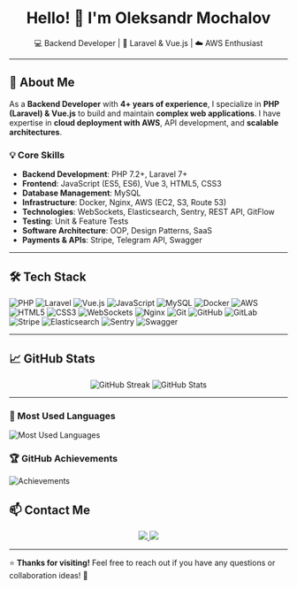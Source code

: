 <h1 align="center">Hello! 👋 I'm  Oleksandr Mochalov</h1>

<p align="center">
💻 Backend Developer | 🚀 Laravel & Vue.js | ☁️ AWS Enthusiast  
</p>

---

## 🚀 About Me  

As a **Backend Developer** with **4+ years of experience**, I specialize in **PHP (Laravel) & Vue.js** to build and maintain **complex web applications**. I have expertise in **cloud deployment with AWS**, API development, and **scalable architectures**.

### 💡 Core Skills  
- **Backend Development**: PHP 7.2+, Laravel 7+  
- **Frontend**: JavaScript (ES5, ES6), Vue 3, HTML5, CSS3  
- **Database Management**: MySQL
- **Infrastructure**: Docker, Nginx, AWS (EC2, S3, Route 53)  
- **Technologies**: WebSockets, Elasticsearch, Sentry, REST API, GitFlow  
- **Testing**: Unit & Feature Tests  
- **Software Architecture**: OOP, Design Patterns, SaaS  
- **Payments & APIs**: Stripe, Telegram API, Swagger  

---

## 🛠 Tech Stack  
![PHP](https://img.shields.io/badge/PHP-777BB4?style=flat&logo=php&logoColor=white) ![Laravel](https://img.shields.io/badge/Laravel-FF2D20?style=flat&logo=laravel&logoColor=white) ![Vue.js](https://img.shields.io/badge/Vue.js-35495E?style=flat&logo=vue.js&logoColor=4FC08D) ![JavaScript](https://img.shields.io/badge/JavaScript-F7DF1E?style=flat&logo=javascript&logoColor=black) ![MySQL](https://img.shields.io/badge/MySQL-4479A1?style=flat&logo=mysql&logoColor=white) ![Docker](https://img.shields.io/badge/Docker-2496ED?style=flat&logo=docker&logoColor=white) ![AWS](https://img.shields.io/badge/AWS-232F3E?style=flat&logo=amazonaws&logoColor=white) ![HTML5](https://img.shields.io/badge/HTML5-E34F26?style=flat&logo=html5&logoColor=white) ![CSS3](https://img.shields.io/badge/CSS3-1572B6?style=flat&logo=css3&logoColor=white) ![WebSockets](https://img.shields.io/badge/WebSockets-0078D7?style=flat&logo=websocket&logoColor=white) ![Nginx](https://img.shields.io/badge/Nginx-009639?style=flat&logo=nginx&logoColor=white) ![Git](https://img.shields.io/badge/Git-F05032?style=flat&logo=git&logoColor=white) ![GitHub](https://img.shields.io/badge/GitHub-181717?style=flat&logo=github&logoColor=white) ![GitLab](https://img.shields.io/badge/GitLab-FCA121?style=flat&logo=gitlab&logoColor=white) ![Stripe](https://img.shields.io/badge/Stripe-008CDD?style=flat&logo=stripe&logoColor=white) ![Elasticsearch](https://img.shields.io/badge/Elasticsearch-005571?style=flat&logo=elasticsearch&logoColor=white) ![Sentry](https://img.shields.io/badge/Sentry-362D59?style=flat&logo=sentry&logoColor=white) ![Swagger](https://img.shields.io/badge/Swagger-85EA2D?style=flat&logo=swagger&logoColor=white)


---

## 📈 GitHub Stats  

<div align="center">
  <img src="https://github-readme-streak-stats.herokuapp.com/?user=molych&theme=dark&hide_border=true" alt="GitHub Streak" />
  <img src="https://github-readme-stats.vercel.app/api?username=molych&show_icons=true&theme=dark&hide_border=true" alt="GitHub Stats" />
</div>

---

### 🌟 Most Used Languages
![Most Used Languages](https://github-readme-stats.vercel.app/api/top-langs/?username=molych&layout=compact&theme=dark&hide_border=true)

### 🏆 GitHub Achievements
![Achievements](https://github-profile-summary-cards.vercel.app/api/cards/achievements?username=molych&theme=solarized_dark)


## 📫 Contact Me  

<p align="center">
<a href="https://www.linkedin.com/in/oleksandr-mochalov-profile">
  <img src="https://img.shields.io/badge/LinkedIn-0077B5?style=for-the-badge&logo=linkedin&logoColor=white" />
</a>
<a href="mailto:molych69@gmail.com">
  <img src="https://img.shields.io/badge/Email-D14836?style=for-the-badge&logo=gmail&logoColor=white" />
</a>
</p>

---

⭐️ **Thanks for visiting!** Feel free to reach out if you have any questions or collaboration ideas! 🚀  
